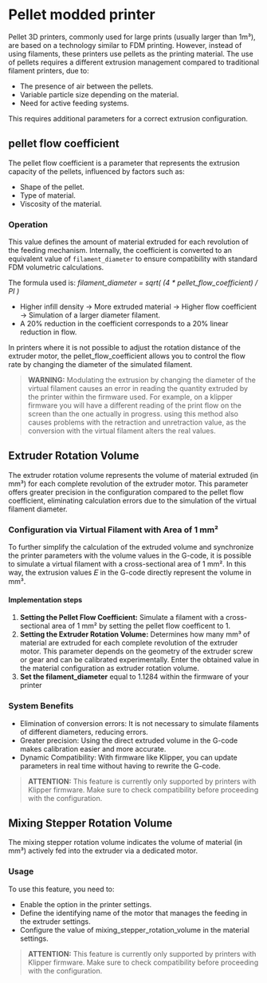 # Pellet modded printer
Pellet 3D printers, commonly used for large prints (usually larger than 1m³), are based on a technology similar to FDM printing. However, instead of using filaments, these printers use pellets as the printing material.
The use of pellets requires a different extrusion management compared to traditional filament printers, due to:

- The presence of air between the pellets.
- Variable particle size depending on the material.
- Need for active feeding systems.

This requires additional parameters for a correct extrusion configuration.

## pellet flow coefficient
The pellet flow coefficient is a parameter that represents the extrusion capacity of the pellets, influenced by factors such as:

- Shape of the pellet.
- Type of material.
- Viscosity of the material.

### Operation
This value defines the amount of material extruded for each revolution of the feeding mechanism. Internally, the coefficient is converted to an equivalent value of `filament_diameter` to ensure compatibility with standard FDM volumetric calculations.

The formula used is: *filament_diameter = sqrt( (4 \* pellet_flow_coefficient) / PI )*

- Higher infill density → More extruded material → Higher flow coefficient → Simulation of a larger diameter filament.
- A 20% reduction in the coefficient corresponds to a 20% linear reduction in flow.

In printers where it is not possible to adjust the rotation distance of the extruder motor, the pellet_flow_coefficient allows you to control the flow rate by changing the diameter of the simulated filament.

>**WARNING:** Modulating the extrusion by changing the diameter of the virtual filament causes an error in reading the quantity extruded by the printer within the firmware used.
For example, on a klipper firmware you will have a different reading of the print flow on the screen than the one actually in progress.
using this method also causes problems with the retraction and unretraction value, as the conversion with the virtual filament alters the real values.

## Extruder Rotation Volume
The extruder rotation volume represents the volume of material extruded (in mm³) for each complete revolution of the extruder motor. This parameter offers greater precision in the configuration compared to the pellet flow coefficient, eliminating calculation errors due to the simulation of the virtual filament diameter.

### Configuration via Virtual Filament with Area of ​​1 mm²
To further simplify the calculation of the extruded volume and synchronize the printer parameters with the volume values ​​in the G-code, it is possible to simulate a virtual filament with a cross-sectional area of ​​1 mm². In this way, the extrusion values ​​𝐸 in the G-code directly represent the volume in mm³.

#### Implementation steps
1. **Setting the Pellet Flow Coefficient:** Simulate a filament with a cross-sectional area of ​​1 mm² by setting the pellet flow coefficent to 1.
2. **Setting the Extruder Rotation Volume:** Determines how many mm³ of material are extruded for each complete revolution of the extruder motor. This parameter depends on the geometry of the extruder screw or gear and can be calibrated experimentally.
Enter the obtained value in the material configuration as extruder rotation volume.
3. **Set the filament_diameter** equal to 1.1284 within the firmware of your printer

### System Benefits
- Elimination of conversion errors: It is not necessary to simulate filaments of different diameters, reducing errors.
- Greater precision: Using the direct extruded volume in the G-code makes calibration easier and more accurate.
- Dynamic Compatibility: With firmware like Klipper, you can update parameters in real time without having to rewrite the G-code.

>**ATTENTION:** This feature is currently only supported by printers with Klipper firmware. Make sure to check compatibility before proceeding with the configuration.
## Mixing Stepper Rotation Volume
The mixing stepper rotation volume indicates the volume of material (in mm³) actively fed into the extruder via a dedicated motor.

### Usage
To use this feature, you need to:

- Enable the option in the printer settings.
- Define the identifying name of the motor that manages the feeding in the extruder settings.
- Configure the value of mixing_stepper_rotation_volume in the material settings.

>**ATTENTION:** This feature is currently only supported by printers with Klipper firmware. Make sure to check compatibility before proceeding with the configuration.